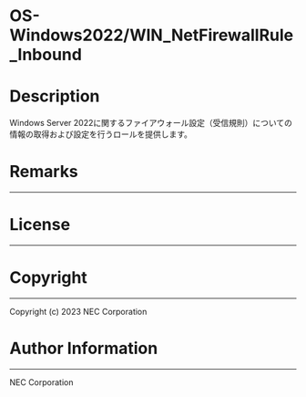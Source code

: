 OS-Windows2022/WIN_NetFirewallRule_Inbound
=======================================================
# Description
Windows Server 2022に関するファイアウォール設定（受信規則）についての情報の取得および設定を行うロールを提供します。

# Remarks
-------

# License
-------

# Copyright
---------
Copyright (c) 2023 NEC Corporation

# Author Information
------------------
NEC Corporation
